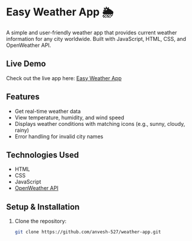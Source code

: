 # Easy Weather App 🌦️

A simple and user-friendly weather app that provides current weather information for any city worldwide. Built with JavaScript, HTML, CSS, and OpenWeather API.

## Live Demo
Check out the live app here: [Easy Weather App](https://anvesh-easy-weather.netlify.app/)

## Features
- Get real-time weather data
- View temperature, humidity, and wind speed
- Displays weather conditions with matching icons (e.g., sunny, cloudy, rainy)
- Error handling for invalid city names

## Technologies Used
- HTML
- CSS
- JavaScript
- [OpenWeather API](https://openweathermap.org/api)

## Setup & Installation
1. Clone the repository:
   ```bash
   git clone https://github.com/anvesh-527/weather-app.git
